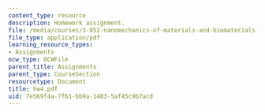 ```yaml
---
content_type: resource
description: Homework assignment.
file: /media/courses/3-052-nanomechanics-of-materials-and-biomaterials-spring-2007/7e569f4a7f61bb9a14035af45c9b7acd_hw4.pdf
file_type: application/pdf
learning_resource_types:
- Assignments
ocw_type: OCWFile
parent_title: Assignments
parent_type: CourseSection
resourcetype: Document
title: hw4.pdf
uid: 7e569f4a-7f61-bb9a-1403-5af45c9b7acd
---
```

